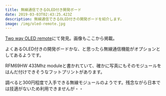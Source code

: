 ```yaml
---
title: 無線通信できるOLED付き開発ボード
date: 2019-03-03T02:43:25.423Z
description: 無線通信できるOLED付きの開発ボードを紹介します。
image: /img/oled-remote.jpg
---
```

[Two way OLED remote](https://www.tindie.com/products/mprrjames/two-way-oled-remote/)にて発見。画像もここから掲載。

よくあるOLED付きの開発ボードかな、と思ったら無線通信機能がオプションとしてあるようです。

RFM69HW 433Mhz moduleと書かれていて、確かに写真にもそのモジュールをはんだ付けできそうなフットプリントがあります。

調べると300円程度で入手できる無線モジュールのようです。残念ながら日本では技適がないため利用できませんが・・




